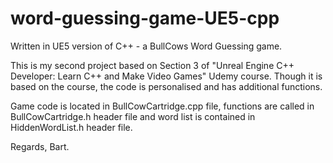 # word-guessing-game-UE5-cpp
Written in UE5 version of C++ - a BullCows Word Guessing game.

This is my second project based on Section 3 of "Unreal Engine C++ Developer: Learn C++ and Make Video Games" Udemy course. 
Though it is based on the course, the code is personalised and has additional functions.

Game code is located in BullCowCartridge.cpp file, functions are called in BullCowCartridge.h header file and word list is contained in HiddenWordList.h header file.

Regards,
Bart.
